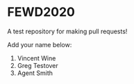 # FEWD2020
A test repository for making pull requests!

Add your name below:
1. Vincent Wine
2. Greg Testover
3. Agent Smith
